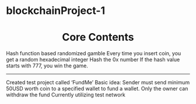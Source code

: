 # blockchainProject-1

<h1 align="center">Core Contents</h1>

Hash function based randomized gamble
Every time you insert coin, you get a random hexadecimal integer
Hash the 0x number
If the hash value starts with 777, you win the game.


--------
Created test project called ‘FundMe’
Basic idea:
Sender must send minimum 50USD worth coin to a specified wallet to fund a wallet.
Only the owner can withdraw the fund
Currently utilizing test network
